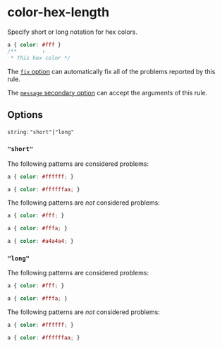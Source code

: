 # color-hex-length

Specify short or long notation for hex colors.

<!-- prettier-ignore -->
```css
a { color: #fff }
/**        ↑
 * This hex color */
```

The [`fix` option](https://github.com/stylelint/stylelint/16.6.1/docs/user-guide/options.md#fix) can automatically fix all of the problems reported by this rule.

The [`message` secondary option](https://github.com/stylelint/stylelint/16.6.1/docs/user-guide/configure.md#message) can accept the arguments of this rule.

## Options

`string`: `"short"|"long"`

### `"short"`

The following patterns are considered problems:

<!-- prettier-ignore -->
```css
a { color: #ffffff; }
```

<!-- prettier-ignore -->
```css
a { color: #ffffffaa; }
```

The following patterns are _not_ considered problems:

<!-- prettier-ignore -->
```css
a { color: #fff; }
```

<!-- prettier-ignore -->
```css
a { color: #fffa; }
```

<!-- prettier-ignore -->
```css
a { color: #a4a4a4; }
```

### `"long"`

The following patterns are considered problems:

<!-- prettier-ignore -->
```css
a { color: #fff; }
```

<!-- prettier-ignore -->
```css
a { color: #fffa; }
```

The following patterns are _not_ considered problems:

<!-- prettier-ignore -->
```css
a { color: #ffffff; }
```

<!-- prettier-ignore -->
```css
a { color: #ffffffaa; }
```
